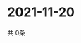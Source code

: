 # 2021-11-20
  共 0条

  <!-- BEGIN -->
  <!-- 最后更新时间Sat Nov 20 2021 03:03:21 GMT+0000 (Coordinated Universal Time) -->
  
  <!-- END -->
  
  